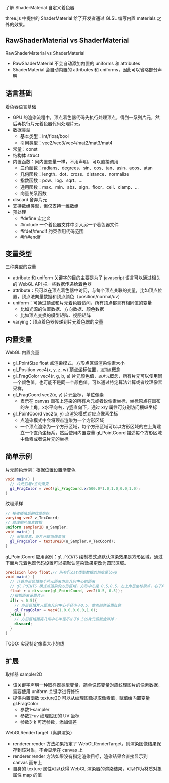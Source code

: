 了解 ShaderMaterial 自定义着色器

three.js 中提供的 ShaderMaterial 给了开发者通过 GLSL 编写内置 materials 之外的效果。

<!-- more -->

## RawShaderMaterial vs ShaderMaterial
RawShaderMaterial vs ShaderMaterial
* RawShaderMaterial 不会自动添加内置的 uniforms 和 attributes
* ShaderMaterial 会自动内置的 attributes 和 uniforms，因此可以省略部分声明

## 语言基础
着色器语言基础
* GPU 的渲染流程中，顶点着色器代码先执行处理顶点，得到一系列片元，然后再执行片元着色器代码处理片元。
* 数据类型
  * 基本类型：int/float/bool
  * 引用类型：vec2/vec3/vec4/mat2/mat3/mat4
* 常量：const
* 结构体 struct
* 内置函数：同内置变量一样，不用声明，可以直接调用
  * 三角函数：radians、degrees、sin、cos、tan、asin、acos、atan
  * 几何函数：length、dot、cross、distance、normalize
  * 指数函数：pow、log、sqrt、…
  * 通用函数：max、min、abs、sign、floor、ceil、clamp、…
  * 向量关系函数
* discard 舍弃片元
* 支持数组类型，但仅支持一维数组
* 预处理
  * #define 宏定义
  * #include 一个着色器文件中引入另一个着色器文件
  * #ifdef/#endif 约束作用代码范围
  * #if/#endif

## 变量类型
三种类型的变量
* attribute 和 uniform 关键字的目的主要是为了 javascript 语言可以通过相关的 WebGL API 把一些数据传递给着色器
* attribute：只可以在顶点着色器中访问，与每个顶点关联的变量，比如顶点位置，顶点法向量数据和顶点颜色（position/normal/uv）
* uniform：可通过顶点和片元着色器访问，所有顶点都具有相同值的变量
  * 比如光源的位置数据、方向数据、颜色数据
  * 比如顶点变换的模型矩阵、视图矩阵
* varying：顶点着色器传递到片元着色器的变量

## 内置变量
WebGL 内置变量
* gl_PointSize float 点渲染模式，方形点区域渲染像素大小
* gl_Position vec4(x, y, z, w) 顶点坐标位置，`逐顶点`概念
* gl_FragColor vec4(r, g, b, a) 片元颜色值，`逐片元`概念，所有片元可以使用同一个颜色值，也可能不是同一个颜色值，可以通过特定算法计算或者纹理像素采样。
* gl_FragCoord vec2(x, y) 片元坐标，单位像素
  * 表示在 canvas 画布上渲染的所有片元或者说像素坐标，坐标原点在画布的左上角，x水平向右，y竖直向下，通过 x/y 属性可分别访问横纵坐标
* gl_PointCoord vec2(x, y) 点渲染模式对应点像素坐标
  * 点渲染模式中会将顶点渲染为一个方形区域
  * 一个顶点渲染为一个方形区域，每个方形区域可以以方形区域的左上角建立一个直角坐标系，然后使用内置变量 gl_PointCoord 描述每个方形区域中像素或者说片元的坐标

## 简单示例
片元颜色示例：根据位置设置渐变色
```glsl
void main() {
  // 片元沿着x方向渐变
  gl_FragColor = vec4(gl_FragCoord.x/500.0*1.0,1.0,0.0,1.0);
}
```

纹理采样
```glsl
// 接收插值后的纹理坐标
varying vec2 v_TexCoord;
// 纹理图片像素数据
uniform sampler2D u_Sampler;
void main() {
  // 采集纹素，逐片元赋值像素值
  gl_FragColor = texture2D(u_Sampler,v_TexCoord);
}
```

gl_PointCoord 应用案例：`gl.POINTS` 绘制模式点默认渲染效果是方形区域，通过下面片元着色器代码设置可以把默认渲染效果更改为圆形区域。
```glsl
precision lowp float;// 所有float类型数据的精度是lowp
void main() {
  // 计算方形区域每个片元距离方形几何中心的距离
  // gl.POINTS 模式点渲染的方形区域，方形中心是 0.5,0.5，左上角是坐标原点，右下角是 1.0,1.0
  float r = distance(gl_PointCoord, vec2(0.5, 0.5));
  //根据距离设置片元
  if(r < 0.5){
    // 方形区域片元距离几何中心半径小于0.5，像素颜色设置红色
    gl_FragColor = vec4(1.0,0.0,0.0,1.0);
  }else {
    // 方形区域距离几何中心半径不小于0.5的片元剪裁舍弃掉：
    discard;
  }
}
```

TODO: 实现特定像素大小的线

## 扩展
取样器 sampler2D
* 该关键字声明一种取样器类型变量，简单说该变量对应纹理图片的像素数据，需要使用 uniform 关键字进行修饰
* 提供内置函数 texture2D 可以从纹理图像提取像素值，赋值给内置变量 gl.FragColor
  * 参数1-sampler
  * 参数2-uv 纹理贴图的 UV 坐标
  * 参数3-k 可选参数，添加偏差

WebGLRenderTarget（离屏渲染）
* renderer.render 方法如果指定了 WebGLRenderTarget，则渲染图像结果保存到该对象，不会显示在 canvas 上
* renderer.render 方法如果没有指定渲染目标，渲染结果会直接显示到 canvas 画布上
* 自身的 texture 属性可以获得 WebGL 渲染器的渲染结果，可以作为材质对象属性 map 的值